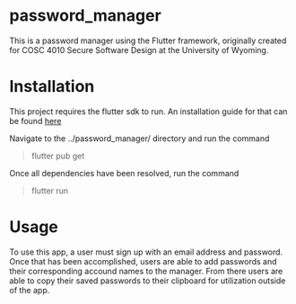 # password_manager
This is a password manager using the Flutter framework, originally created for COSC 4010 Secure Software Design at the University of Wyoming.
# Installation 
This project requires the flutter sdk to run. An installation guide for that can be found [here](https://docs.flutter.dev/get-started/install)

Navigate to the ../password_manager/ directory and run the command
>flutter pub get

Once all dependencies have been resolved, run the command 
>flutter run

# Usage

To use this app, a user must sign up with an email address and password. Once that has been accomplished, users are able to add passwords and their corresponding accound names to the manager. From there users are able to copy their saved passwords to their clipboard for utilization outside of the app. 
